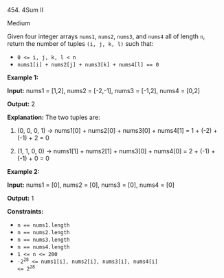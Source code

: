 454\. 4Sum II

Medium

Given four integer arrays `nums1`, `nums2`, `nums3`, and `nums4` all of length `n`, return the number of tuples `(i, j, k, l)` such that:

*   `0 <= i, j, k, l < n`
*   `nums1[i] + nums2[j] + nums3[k] + nums4[l] == 0`

**Example 1:**

**Input:** nums1 = [1,2], nums2 = [-2,-1], nums3 = [-1,2], nums4 = [0,2]

**Output:** 2

**Explanation:** The two tuples are: 

1. (0, 0, 0, 1) -> nums1[0] + nums2[0] + nums3[0] + nums4[1] = 1 + (-2) + (-1) + 2 = 0 

2. (1, 1, 0, 0) -> nums1[1] + nums2[1] + nums3[0] + nums4[0] = 2 + (-1) + (-1) + 0 = 0

**Example 2:**

**Input:** nums1 = [0], nums2 = [0], nums3 = [0], nums4 = [0]

**Output:** 1

**Constraints:**

*   `n == nums1.length`
*   `n == nums2.length`
*   `n == nums3.length`
*   `n == nums4.length`
*   `1 <= n <= 200`
*   <code>-2<sup>28</sup> <= nums1[i], nums2[i], nums3[i], nums4[i] <= 2<sup>28</sup></code>